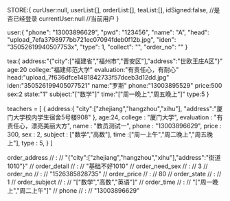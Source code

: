 STORE:{
    curUser:null,
    userList:[],
    orderList:[],
    teaList:[],
    idSigned:false,                        //是否已经登录
    currentUser:null                       //当前用户
}

user:{
  "phone": "13003896629",
  "pwd": "123456",
  "name": "A",
  "head": "upload_7efa3798977bb721ec07094fdeb0f12b.jpg",
  "iden": "35052619940507753x",
  "type": 1,
  "collect": "",
  "order_no": ""
}


tea:{
  address:"{"city":["福建省","福州市","晋安区"],"address":"世欧王庄A区"}"
  age:20
  college:"福建师范大学"
  evaluation:"有责任心，有耐心"
  head:"upload_7f636dfce1481842733f57dceb3d12dd.jpg"
  iden:"350526199405077521"
  name:"罗斯"
  phone:"13003895529"
  price:500
  sex:2
  state:"1"
  subject:"["数学"]"
  time:"["周一晚上","周五晚上"]"
  type:5
}


 teachers = [
    {
        address:{
          "city":["zhejiang","hangzhou","xihu"],
          "address":"厦门大学校内学生宿舍5号楼908"
        },
        age:24,
        college  : "厦门大学",
        evaluation : "有责任心，漂亮美丽大方",
        name : "教员测试一",
        phone  : "13003896629",
        price  : 300,
        sex : 2,
        subject : ["数学","高数"],
        time :["周一上午","周二晚上","周五晚上"],
        type : 5,
    }
]





order_address
    // :
    // "{"city":["zhejiang","hangzhou","xihu"],"address":"街道1010"}"
    // order_detail
    // :
    // "基础不好1010"
    // order_need_sex
    // :
    // 3
    // order_no
    // :
    // "1526385828735"
    // order_price
    // :
    // 80
    // order_state
    // :
    // 1
    // order_subject
    // :
    // "["数学","高数","英语"]"
    // order_time
    // :
    // "["周一晚上","周二上午"]"
    // phone
    // :
    // "13003896629"

